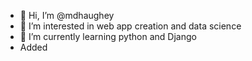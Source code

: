 - 👋 Hi, I’m @mdhaughey
- 👀 I’m interested in web app creation and data science
- 🌱 I’m currently learning python and Django
- Added

<!---
mdhaughey/mdhaughey is a ✨ special ✨ repository because its `README.md` (this file) appears on your GitHub profile.
You can click the Preview link to take a look at your changes.
--->
